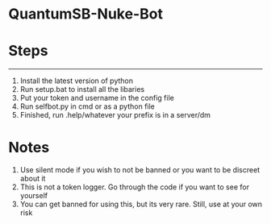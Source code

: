 # QuantumSB-Nuke-Bot
# Steps
-------------------
1) Install the latest version of python
2) Run setup.bat to install all the libaries
3) Put your token and username in the config file
4) Run selfbot.py in cmd or as a python file
5) Finished, run .help/whatever your prefix is in a server/dm
# Notes
1) Use silent mode if you wish to not be banned or you want to be discreet about it
2) This is not a token logger. Go through the code if you want to see for yourself
3) You can get banned for using this, but its very rare. Still, use at your own risk
